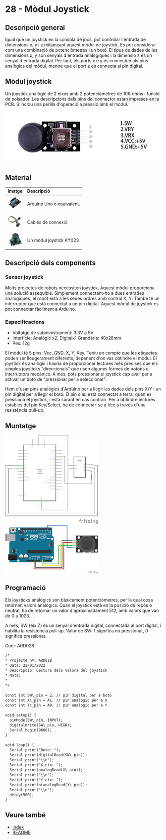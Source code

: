 # 28 - Mòdul Joystick

## Descripció general

Igual que un joystick en la consola de jocs, pot controlar l'entrada de
dimensions x, y i z mitjançant aquest mòdul de joystick. Es pot
considerar com una combinació de potenciòmetres i un botó. El tipus de
dades de les dimensions x, y són senyals d'entrada analògiques i la
dimensió z és un senyal d'entrada digital. Per tant, els ports x e y es
connecten als pins analògics del mòdul, mentre que el port z es connecta
al pin digital.

## Mòdul joystick

Un joystick analògic de 2 eixos amb 2 potenciòmetres de 10K ohms i
funció de polsador. Les descripcions dels pins del connector estan
impreses en la PCB. S'inclou una perilla d'operació a pressió amb el
mòdul.

![Pins del mòdul KY-023](../imatges/ard/ard_28_01.png)

## Material

|                               Imatge                               | Descripció                |
| :----------------------------------------------------------------: | :------------------------ |
| <img src="./../imatges/mat/mat_unor3.png" width="50" height="50">  | Arduino Uno o equivalent. |
| <img src="./../imatges/mat/mat_cables.png" width="50" height="50"> | Cables de connexió        |
| <img src="./../imatges/mat/mat_KY-023.png" width="50" height="50"> | Un mòdul joystick KY023   |

## Descripció dels components

### Sensor joystick

Molts projectes de robots necessiten joystick. Aquest mòdul proporciona
una solució assequible. Simplement connectant-ho a dues entrades
analògiques, el robot està a les seues ordres amb control X, Y. També té
un interruptor que està connectat a un pin digital. Aquest mòdul de
joystick es pot connectar fàcilment a Arduino.

### Especificacions

- Voltatge de subministrament: 3.3V a 5V
- Interfície: Analògic x2, Digitalx1 Grandària: 40x28mm
- Pes: 12g

El mòdul té 5 pins: Vcc, GND, X, Y, Key. Teniu en compte que les
etiquetes poden ser lleugerament diferents, depenent d'on vas obtindre
el mòdul. El joystick és analògic i hauria de proporcionar lectures més
precises que els simples joysticks "direccionals" que usen algunes
formes de botons o interruptors mecànics. A més, pots pressionar el
joystick cap avall per a activar un botó de "pressionar per a
seleccionar".

Hem d'usar pins analògics d'Arduino per a llegir les dades dels pins
X/Y i un pin digital per a llegir el botó. El pin clau està connectat a
terra, quan es pressiona el joystick, i està surant en cas contrari. Per
a obtindre lectures estables del pin Key/Select, ha de connectar-se a
Vcc a través d'una resistència pull-up.

## Muntatge

![Esquema elèctric mòdul KY-023](../imatges/ard/ard_28_02.png)
![Cablejat mòdul KY-023](../imatges/ard/ard_28_03.png)

## Programació

Els joysticks analògics són bàsicament potenciòmetres, per la qual cosa
retornen valors analògics. Quan el joystick està en la posició de repòs
o neutral, ha de retornar un valor d'aproximadament 512, amb valors que
van de 0 a 1023.

A més; SW (eix Z) és un senyal d'entrada digital, connectada al port
digital, i habilita la resistència pull-up. Valor de SW: 1 significa no
pressionat, 0 significa pressionat.

Codi: ARD028

```Arduino
/*
* Projecte nº: ARD028
* Data: 22/01/2022
* Descripcio: Lectura dels valors del joystick
* Nota:
*
*/

const int SW\_pin = 2; // pin digital per a boto
const int X\_pin = A1; // pin analogic per a X
const int Y\_pin = A0; // pin analogic per a Y

void setup() {
  pinMode(SW\_pin, INPUT);
  digitalWrite(SW\_pin, HIGH);
  Serial.begin(9600);
}

void loop() {
  Serial.print("Boto: ");
  Serial.print(digitalRead(SW\_pin));
  Serial.print("\\n");
  Serial.print("X-eix: ");
  Serial.print(analogRead(X\_pin));
  Serial.print("\\n");
  Serial.print("Y-eix: ");
  Serial.println(analogRead(Y\_pin));
  Serial.print("\\n");
  delay(500);
}
```

## Veure també

- [Index](../Index.md)
- [README](../README.md)
